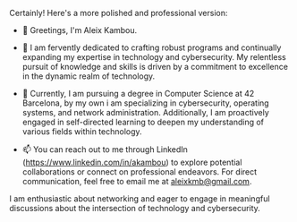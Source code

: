 
Certainly! Here's a more polished and professional version:

- 👋 Greetings, I'm Aleix Kambou.

- 👀 I am fervently dedicated to crafting robust programs and continually expanding my expertise in technology and cybersecurity. My relentless pursuit of knowledge and skills is driven by a commitment to excellence in the dynamic realm of technology.

- 🌱 Currently, I am pursuing a degree in Computer Science at 42 Barcelona, by my own i am specializing in cybersecurity, operating systems, and network administration. Additionally, I am proactively engaged in self-directed learning to deepen my understanding of various fields within technology.

- 📫 You can reach out to me through LinkedIn (https://www.linkedin.com/in/akambou) to explore potential collaborations or connect on professional endeavors. For direct communication, feel free to email me at aleixkmb@gmail.com.

I am enthusiastic about networking and eager to engage in meaningful discussions about the intersection of technology and cybersecurity.

<!---
alkmb/alkmb is a ✨ special ✨ repository because its `README.md` (this file) appears on your GitHub profile.
You can click the Preview link to take a look at your changes.
--->
